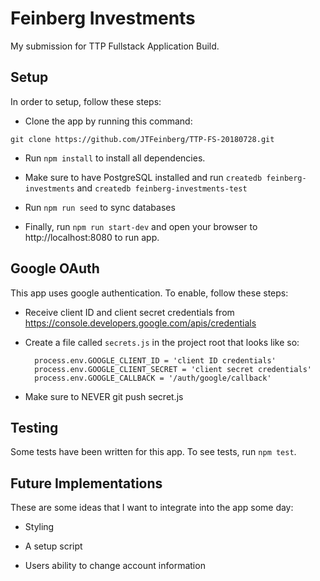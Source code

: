 # Feinberg Investments

My submission for TTP Fullstack Application Build.

## Setup

In order to setup, follow these steps:

* Clone the app by running this command:

```
git clone https://github.com/JTFeinberg/TTP-FS-20180728.git
```

* Run `npm install` to install all dependencies.

* Make sure to have PostgreSQL installed and run `createdb feinberg-investments` and 
`createdb feinberg-investments-test`

* Run `npm run seed` to sync databases

* Finally, run `npm run start-dev` and open your browser to http://localhost:8080 to run app.

## Google OAuth

This app uses google authentication. To enable, follow these steps:

* Receive client ID and client secret credentials from https://console.developers.google.com/apis/credentials

* Create a file called `secrets.js` in the project root that looks like so:

  ```
    process.env.GOOGLE_CLIENT_ID = 'client ID credentials'
    process.env.GOOGLE_CLIENT_SECRET = 'client secret credentials'
    process.env.GOOGLE_CALLBACK = '/auth/google/callback'
  ```

* Make sure to NEVER git push secret.js

## Testing

Some tests have been written for this app. To see tests, run `npm test`.

## Future Implementations

These are some ideas that I want to integrate into the app some day:

* Styling

* A setup script

* Users ability to change account information
